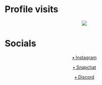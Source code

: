 # Profile visits
<p align = "center">
    <img src = "https://gpvc.arturio.dev/15yrold"/>
</p>

# Socials
<p align = "center">
    <a href = "https://www.instagram.com/rplceme">
    • Instagram
    <a>
</p>
<p align = "center">
    <a href = "https://www.snapchat.com/add/vvnmpire?share_id=RjdDRjM5&locale=en_US">
    • Snapchat
    <a>
</p>
<p align = "center">
    <a href = "https://discord.com/users/950897972638519386/profile">
    • Discord
    <a>
</p>
